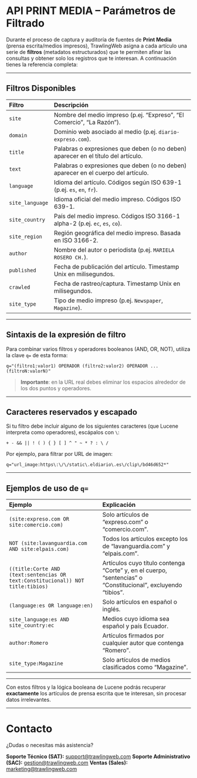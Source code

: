 # API PRINT MEDIA – Parámetros de Filtrado

Durante el proceso de captura y auditoría de fuentes de **Print Media** (prensa escrita/medios impresos), TrawlingWeb asigna a cada artículo una serie de **filtros** (metadatos estructurados) que te permiten afinar las consultas y obtener solo los registros que te interesan. A continuación tienes la referencia completa:

---

## Filtros Disponibles

| Filtro          | Descripción                                                                       |
| :-------------- | :-------------------------------------------------------------------------------- |
| `site`          | Nombre del medio impreso (p.ej. “Expreso”, “El Comercio”, “La Razón”).            |
| `domain`        | Dominio web asociado al medio (p.ej. `diario-expreso.com`).                       |
| `title`         | Palabras o expresiones que deben (o no deben) aparecer en el título del artículo. |
| `text`          | Palabras o expresiones que deben (o no deben) aparecer en el cuerpo del artículo. |
| `language`      | Idioma del artículo. Códigos según ISO 639-1 (p.ej. `es`, `en`, `fr`).            |
| `site_language` | Idioma oficial del medio impreso. Códigos ISO 639-1.                              |
| `site_country`  | País del medio impreso. Códigos ISO 3166-1 alpha-2 (p.ej. `ec`, `es`, `co`).      |
| `site_region`   | Región geográfica del medio impreso. Basada en ISO 3166-2.                        |
| `author`        | Nombre del autor o periodista (p.ej. `MARIELA ROSERO CH.`).                       |
| `published`     | Fecha de publicación del artículo. Timestamp Unix en milisegundos.                |
| `crawled`       | Fecha de rastreo/captura. Timestamp Unix en milisegundos.                         |
| `site_type`     | Tipo de medio impreso (p.ej. `Newspaper`, `Magazine`).                            |

---

## Sintaxis de la expresión de filtro

Para combinar varios filtros y operadores booleanos (AND, OR, NOT), utiliza la clave `q=` de esta forma:

```
q="(filtro1:valor1) OPERADOR (filtro2:valor2) OPERADOR ... (filtroN:valorN)"
```

> **Importante**: en la URL real debes eliminar los espacios alrededor de los dos puntos y operadores.

---

## Caracteres reservados y escapado

Si tu filtro debe incluir alguno de los siguientes caracteres (que Lucene interpreta como operadores), escápalos con `\`:

```
+ - && || ! ( ) { } [ ] ^ " ~ * ? : \ /
```

Por ejemplo, para filtrar por URL de imagen:

```
q="url_image:https\:\/\/static\.eldiario\.es\/clip\/bd46d652*"
```

---

## Ejemplos de uso de `q=`

| Ejemplo                                                                         | Explicación                                                                                                   |
| :------------------------------------------------------------------------------ | :------------------------------------------------------------------------------------------------------------ |
| `(site:expreso.com OR site:comercio.com)`                                       | Solo artículos de “expreso.com” o “comercio.com”.                                                             |
| `NOT (site:lavanguardia.com AND site:elpais.com)`                               | Todos los artículos excepto los de “lavanguardia.com” y “elpais.com”.                                         |
| `((title:Corte AND (text:sentencias OR text:Constitucional)) NOT title:tibios)` | Artículos cuyo título contenga “Corte” y, en el cuerpo, “sentencias” o “Constitucional”, excluyendo “tibios”. |
| `(language:es OR language:en)`                                                  | Solo artículos en español o inglés.                                                                           |
| `site_language:es AND site_country:ec`                                          | Medios cuyo idioma sea español y país Ecuador.                                                                |
| `author:Romero`                                                                 | Artículos firmados por cualquier autor que contenga “Romero”.                                                 |
| `site_type:Magazine`                                                            | Solo artículos de medios clasificados como “Magazine”.                                                        |

---

Con estos filtros y la lógica booleana de Lucene podrás recuperar **exactamente** los artículos de prensa escrita que te interesan, sin procesar datos irrelevantes.

---

# Contacto

¿Dudas o necesitas más asistencia?

**Soporte Técnico (SAT):** [support@trawlingweb.com](mailto:support@trawlingweb.com)
**Soporte Administrativo (SAC):** [gestion@trawlingweb.com](mailto:gestion@trawlingweb.com)
**Ventas (Sales):** [marketing@trawlingweb.com](mailto:marketing@trawlingweb.com)
